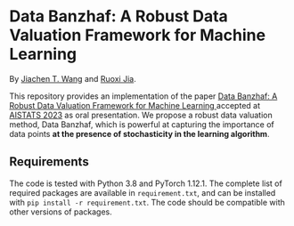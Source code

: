 # Data Banzhaf: A Robust Data Valuation Framework for Machine Learning

By [Jiachen T. Wang](https://tianhaowang.netlify.app/) and [Ruoxi Jia](https://ruoxijia.info/). 

This repository provides an implementation of the paper [Data Banzhaf: A Robust Data Valuation Framework for Machine Learning
](https://arxiv.org/abs/2205.15466) accepted at [AISTATS 2023](http://aistats.org/aistats2023/) as oral presentation. We propose a robust data valuation method, Data Banzhaf, which is powerful at capturing the importance of data points **at the presence of stochasticity in the learning algorithm**.


## Requirements 

The code is tested with Python 3.8 and PyTorch 1.12.1. The complete list of required packages are available in `requirement.txt`, and can be installed with `pip install -r requirement.txt`. The code should be compatible with other versions of packages.

